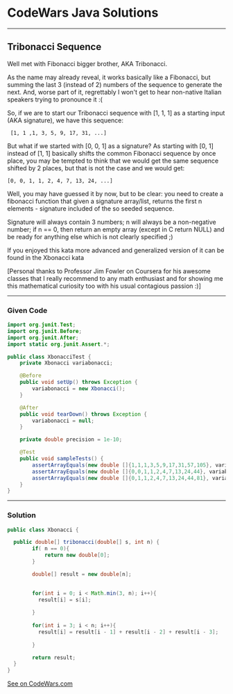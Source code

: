 # CodeWars Java Solutions

---

## Tribonacci Sequence

Well met with Fibonacci bigger brother, AKA Tribonacci.

As the name may already reveal, it works basically like a Fibonacci, but summing the last 3 (instead of 2) numbers of the sequence to generate the next. And, worse part of it, regrettably I won't get to hear non-native Italian speakers trying to pronounce it :(

So, if we are to start our Tribonacci sequence with [1, 1, 1] as a starting input (AKA signature), we have this sequence:


```
 [1, 1 ,1, 3, 5, 9, 17, 31, ...]
```
But what if we started with [0, 0, 1] as a signature? As starting with [0, 1] instead of [1, 1] basically shifts the common Fibonacci sequence by once place, you may be tempted to think that we would get the same sequence shifted by 2 places, but that is not the case and we would get:
```
[0, 0, 1, 1, 2, 4, 7, 13, 24, ...]
```
Well, you may have guessed it by now, but to be clear: you need to create a fibonacci function that given a signature array/list, returns the first n elements - signature included of the so seeded sequence.

Signature will always contain 3 numbers; n will always be a non-negative number; if n == 0, then return an empty array (except in C return NULL) and be ready for anything else which is not clearly specified ;)

If you enjoyed this kata more advanced and generalized version of it can be found in the Xbonacci kata

[Personal thanks to Professor Jim Fowler on Coursera for his awesome classes that I really recommend to any math enthusiast and for showing me this mathematical curiosity too with his usual contagious passion :)]

---

### Given Code

```Java
import org.junit.Test;
import org.junit.Before;
import org.junit.After;
import static org.junit.Assert.*;

public class XbonacciTest {
    private Xbonacci variabonacci;

    @Before
    public void setUp() throws Exception {
        variabonacci = new Xbonacci();
    }

    @After
    public void tearDown() throws Exception {
        variabonacci = null;
    }

    private double precision = 1e-10;

    @Test
    public void sampleTests() {
        assertArrayEquals(new double []{1,1,1,3,5,9,17,31,57,105}, variabonacci.tribonacci(new double []{1,1,1},10), precision);
        assertArrayEquals(new double []{0,0,1,1,2,4,7,13,24,44}, variabonacci.tribonacci(new double []{0,0,1},10), precision);
        assertArrayEquals(new double []{0,1,1,2,4,7,13,24,44,81}, variabonacci.tribonacci(new double []{0,1,1},10), precision);
    }
}

```

---

### Solution

``` Java
public class Xbonacci {

  public double[] tribonacci(double[] s, int n) {
        if( n == 0){
            return new double[0];
        }

        double[] result = new double[n];

    
        for(int i = 0; i < Math.min(3, n); i++){
          result[i] = s[i];
          
        }
    
        for(int i = 3; i < n; i++){
          result[i] = result[i - 1] + result[i - 2] + result[i - 3];
          
        }

        return result;
  }
}
```



[See on CodeWars.com](https://www.codewars.com/kata/556deca17c58da83c00002db/train/java)